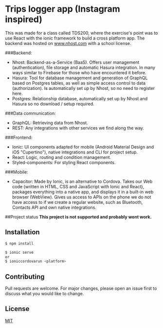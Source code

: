# Trips logger app (Instagram inspired)

This was made for a class called TDS200, where the exercise's point was to
use React with the ionic framework to build a cross platform app.
The backend was hosted on www.nhost.com with a school license. 

###Backend:
* Nhost: Backend-as-a-Service (BaaS). Offers user management (authentication), file storage and automatic Hasura integration. In many ways similar to Firebase for those who have encountered it before.
* Hasura: Tool for database management and generation of GraphQL based on Postgres tables, as well as simple access control to data (authorization). Is automatically set up by Nhost, so no need to register here.
* Postgres: Relationship database, automatically set up by Nhost and Hasura so no download / setup required.

###Data communication:
* GraphQL: Retrieving data from Nhost.
* REST: Any integrations with other services we find along the way.

###Frontend:
* Ionic: UI components adapted for mobile (Android Material Design and iOS "Cupertino"), native integrations and CLI for project setup.
* React: Logic, routing and condition management.
* Styled-components: For styling React components.

###Mobile:
* Capacitor: Made by Ionic, is an alternative to Cordova. Takes our Web code (written in HTML, CSS and JavaScript with Ionic and React), packages everything into a native app, and displays it in a built-in web browser (WebView). Gives us access to APIs on the phone we do not have access to if we create a regular website, such as Bluetooth, Contacts API and own native integrations.

##Project status
<b>This project is not supported and probably wont work.</b>

## Installation
```bash
$ npm install 

$ ionic serve
or
$ ioniccordovarun <platform>
```

## Contributing
Pull requests are welcome. For major changes, please open an issue first to discuss what you would like to change.

## License
[MIT](https://choosealicense.com/licenses/mit/)

